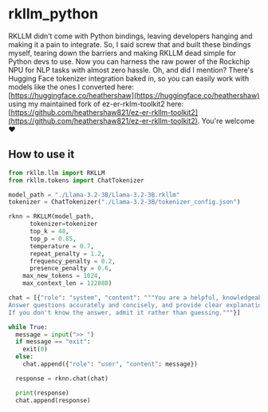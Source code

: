 # rkllm_python
RKLLM didn’t come with Python bindings, leaving developers hanging and making it a pain to integrate. So, I said screw that and built these bindings myself, tearing down the barriers and making RKLLM dead simple for Python devs to use. Now you can harness the raw power of the Rockchip NPU for NLP tasks with almost zero hassle. Oh, and did I mention? There's Hugging Face tokenizer integration baked in, so you can easily work with models like the ones I converted here: [https://huggingface.co/heathershaw](https://huggingface.co/heathershaw) using my maintained fork of ez-er-rklm-toolkit2 here: [https://github.com/heathershaw821/ez-er-rkllm-toolkit2](https://github.com/heathershaw821/ez-er-rkllm-toolkit2). You're welcome ❤️


## How to use it

```python
from rkllm.llm import RKLLM
from rkllm.tokens import ChatTokenizer

model_path = "./Llama-3.2-3B/Llama-3.2-3B.rkllm"
tokenizer = ChatTokenizer("./Llama-3.2-3B/tokenizer_config.json")

rknn = RKLLM(model_path,
	  tokenizer=tokenizer
	  top_k = 40,
	  top_p = 0.85,
	  temperature = 0.7,
	  repeat_penalty = 1.2,
	  frequency_penalty = 0.2,
	  presence_penalty = 0.6,
    max_new_tokens = 1024,
    max_context_len = 122880)

chat = [{"role": "system", "content": """You are a helpful, knowledgeable, and friendly AI assistant.
Answer questions accurately and concisely, and provide clear explanations when necessary.
If you don't know the answer, admit it rather than guessing."""}]

while True:
  message = input(">> ")
  if message == "exit":
    exit(0)
  else:
    chat.append({"role": "user", "content": message})

  response = rknn.chat(chat)

  print(response)
  chat.append(response)

```
